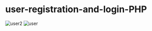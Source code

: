 # user-registration-and-login-PHP

![user2](https://github.com/yashashwini16/user-registration-and-login-PHP/assets/107267601/bc96b30a-dd19-42c3-933a-2018a3ebdbbf)
![user](https://github.com/yashashwini16/user-registration-and-login-PHP/assets/107267601/f9e10110-a3f2-4b75-84ef-f7e20c66d8f2)
